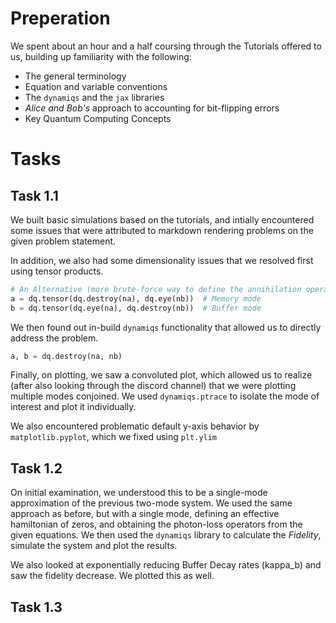 # Preperation

We spent about an hour and a half coursing through the Tutorials offered to us, building up familiarity with the following:

- The general terminology
- Equation and variable conventions
- The ```dynamiqs``` and the ```jax``` libraries
- *Alice and Bob's* approach to accounting for bit-flipping errors
- Key Quantum Computing Concepts

# Tasks
## Task 1.1

We built basic simulations based on the tutorials, and intially encountered some issues that were attributed to markdown rendering problems on the given problem statement. 

In addition, we also had some dimensionality issues that we resolved first using tensor products. 

```python
# An Alternative (more brute-force way to define the annihilation operators while sharing dimensionality)
a = dq.tensor(dq.destroy(na), dq.eye(nb))  # Memory mode
b = dq.tensor(dq.eye(na), dq.destroy(nb))  # Buffer mode
```

We then found out in-build ```dynamiqs``` functionality that allowed us to directly address the problem. 

```python
a, b = dq.destroy(na, nb)
```

Finally, on plotting, we saw a convoluted plot, which allowed us to realize (after also looking through the discord channel) that we were plotting multiple modes conjoined. We used ```dynamiqs.ptrace``` to isolate the mode of interest and plot it individually.

We also encountered problematic default y-axis behavior by ```matplotlib.pyplot```, which we fixed using ```plt.ylim```

## Task 1.2

On initial examination, we understood this to be a single-mode approximation of the previous two-mode system. We used the same approach as before, but with a single mode, defining an effective hamiltonian of zeros, and obtaining the photon-loss operators from the given equations. We then used the ```dynamiqs``` library to calculate the *Fidelity*, simulate the system and plot the results.

We also looked at exponentially reducing Buffer Decay rates (kappa_b) and saw the fidelity decrease. We plotted this as well.


## Task 1.3
